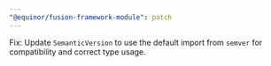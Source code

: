 ```yaml
---
"@equinor/fusion-framework-module": patch
---
```


Fix: Update `SemanticVersion` to use the default import from `semver` for compatibility and correct type usage.
